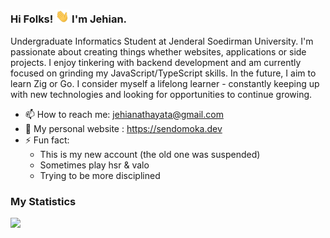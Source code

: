 ### Hi Folks! <img src="https://raw.githubusercontent.com/send0moka/send0moka/main/wave.gif" width="22"> I'm Jehian.

Undergraduate Informatics Student at Jenderal Soedirman University. I'm passionate about creating things whether websites, applications or side projects. I enjoy tinkering with backend development and am currently focused on grinding my JavaScript/TypeScript skills. In the future, I aim to learn Zig or Go. I consider myself a lifelong learner - constantly keeping up with new technologies and looking for opportunities to continue growing.

- 📫 How to reach me: jehianathayata@gmail.com
- 🎨 My personal website : https://sendomoka.dev
- ⚡ Fun fact: 
    - This is my new account (the old one was suspended)
    - Sometimes play hsr & valo
    - Trying to be more disciplined
  
### My Statistics

<img src="https://github-readme-stats-eight-theta.vercel.app/api/top-langs/?username=send0moka&layout=compact&langs_count=6"/>
